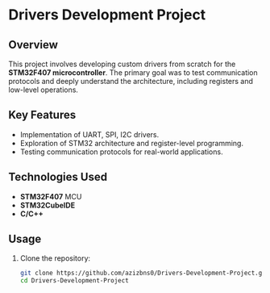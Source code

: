 # Drivers Development Project

## Overview  
This project involves developing custom drivers from scratch for the **STM32F407 microcontroller**. The primary goal was to test communication protocols and deeply understand the architecture, including registers and low-level operations.

## Key Features  
- Implementation of UART, SPI, I2C drivers.
- Exploration of STM32 architecture and register-level programming.
- Testing communication protocols for real-world applications.

## Technologies Used  
- **STM32F407** MCU  
- **STM32CubeIDE**  
- **C/C++**

## Usage  
1. Clone the repository:
   ```bash
   git clone https://github.com/azizbns0/Drivers-Development-Project.git
   cd Drivers-Development-Project
